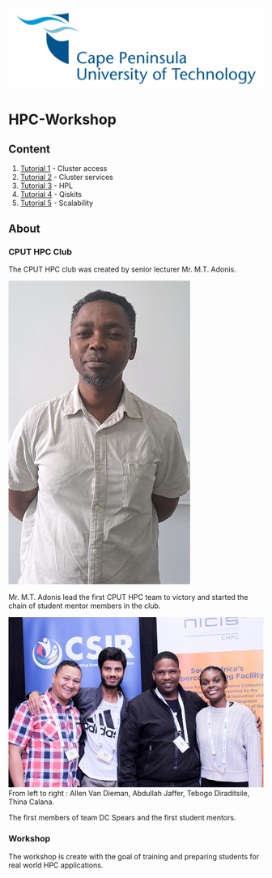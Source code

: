 ![image](/img/CPUT_logo_transparent-1536x498.png)

# HPC-Workshop

## Content

1. [Tutorial 1](/tutorial1/README.md) - Cluster access
1. [Tutorial 2](/tutorial2/README.md) - Cluster services
1. [Tutorial 3](/tutorial3/README.md) - HPL
1. [Tutorial 4](/tutorial4/README.md) - Qiskits
1. [Tutorial 5](/tutorial5/README.md) - Scalability

## About

### CPUT HPC Club 

The CPUT HPC club was created by senior lecturer Mr. M.T. Adonis.

![image](/img/Adonis_small.jpg)

Mr. M.T. Adonis lead the first CPUT HPC team to victory and started the chain of student mentor members in the club.

![image](/img/dc_spears0.jpg)
From left to right : Allen Van Dieman, Abdullah Jaffer, Tebogo Diraditsile, Thina Calana.

The first members of team DC Spears and the first student mentors.

### Workshop

The workshop is create with the goal of training and preparing students for real world HPC applications.